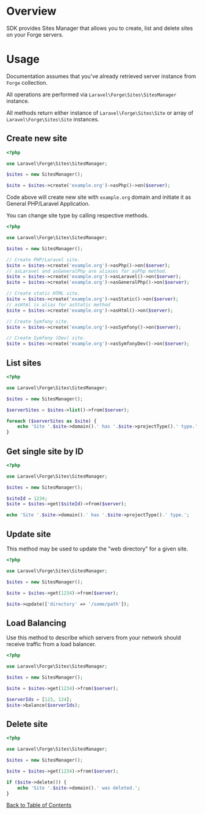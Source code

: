 # Overview

SDK provides Sites Manager that allows you to create, list and delete sites on your Forge servers.

# Usage

Documentation assumes that you've already retrieved server instance from `Forge` collection.

All operations are performed via `Laravel\Forge\Sites\SitesManager` instance.

All methods return either instance of `Laravel\Forge\Sites\Site` or array of `Laravel\Forge\Sites\Site` instances.

## Create new site

```php
<?php

use Laravel\Forge\Sites\SitesManager;

$sites = new SitesManager();

$site = $sites->create('example.org')->asPhp()->on($server);
```

Code above will create new site with `example.org` domain and initiate it as General PHP/Laravel Application.

You can change site type by calling respective methods.

```php
<?php

use Laravel\Forge\Sites\SitesManager;

$sites = new SitesManager();

// Create PHP/Laravel site.
$site = $sites->create('example.org')->asPhp()->on($server);
// asLaravel and asGeneralPhp are aliases for asPhp method.
$site = $sites->create('example.org')->asLaravel()->on($server);
$site = $sites->create('example.org')->asGeneralPhp()->on($server);

// Create static HTML site.
$site = $sites->create('example.org')->asStatic()->on($server);
// asHtml is alias for asStatic method
$site = $sites->create('example.org')->asHtml()->on($server);

// Create Symfony site.
$site = $sites->create('example.org')->asSymfony()->on($server);

// Create Symfony (Dev) site.
$site = $sites->create('example.org')->asSymfonyDev()->on($server);
```

## List sites

```php
<?php

use Laravel\Forge\Sites\SitesManager;

$sites = new SitesManager();

$serverSites = $sites->list()->from($server);

foreach ($serverSites as $site) {
    echo 'Site '.$site->domain().' has '.$site->projectType().' type.';
}
```

## Get single site by ID

```php
<?php

use Laravel\Forge\Sites\SitesManager;

$sites = new SitesManager();

$siteId = 1234;
$site = $sites->get($siteId)->from($server);

echo 'Site '.$site->domain().' has '.$site->projectType().' type.';
```

## Update site

This method may be used to update the "web directory" for a given site.

```php
<?php

use Laravel\Forge\Sites\SitesManager;

$sites = new SitesManager();

$site = $sites->get(1234)->from($server);

$site->update(['directory' => '/some/path']);
```

## Load Balancing

Use this method to describe which servers from your network should receive traffic from a load balancer.

```php
<?php

use Laravel\Forge\Sites\SitesManager;

$sites = new SitesManager();

$site = $sites->get(1234)->from($server);

$serverIds = [123, 124];
$site->balance($serverIds);
```

## Delete site

```php
<?php

use Laravel\Forge\Sites\SitesManager;

$sites = new SitesManager();

$site = $sites->get(1234)->from($server);

if ($site->delete()) {
    echo 'Site '.$site->domain().' was deleted.';
}
```

[Back to Table of Contents](./readme.md)
